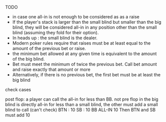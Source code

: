 TODO
<ul>
<li>in case one all-in is not enough to be considered as as a raise</li>
<li>If the player's stack is larger than the small blind but smaller than the big blind, they will be considered all-in in any position other than the small blind (assuming they fold for their option).</li>
<li>In heads up : the small blind is the dealer.</li>
<li>Modern poker rules require that raises must be at least equal to the amount of the previous bet or raise.</li>
<li>the minimum bet allowed at any given time is equivalent to the amount of the big blind.</li>
<li>Bet must meet the minimum of twice the previous bet.  Call bet amount and raise exactly that amount or more</li>
<li>Alternatively, if there is no previous bet, the first bet must be at least the big blind</li>
</ul>

check cases

post flop:  a player can call the  all-in for less than BB. not pre flop in the big blind is directly all-in for less than a small blind, the other must add a small blind to call (can't check)
BTN : 10
SB : 10
BB ALL-IN 10
Then BTN  and SB must add 10
